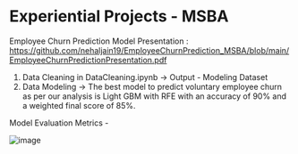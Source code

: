 # Experiential Projects - MSBA
Employee Churn Prediction Model Presentation : https://github.com/nehaljain19/EmployeeChurnPrediction_MSBA/blob/main/EmployeeChurnPredictionPresentation.pdf

1. Data Cleaning in DataCleaning.ipynb -> Output - Modeling Dataset
2. Data Modeling -> The best model to predict voluntary employee churn as per our analysis is Light GBM with RFE with an accuracy of 90% and a weighted final score of 85%.

Model Evaluation Metrics -

![image](https://user-images.githubusercontent.com/23355712/223626358-1739ae46-e52f-4021-af24-5cae953c6a9c.png)

